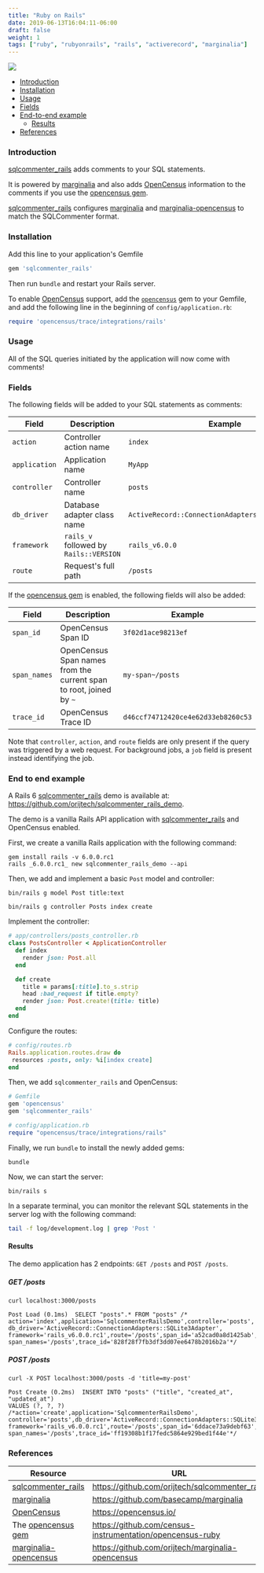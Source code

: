 ```yaml
---
title: "Ruby on Rails"
date: 2019-06-13T16:04:11-06:00
draft: false
weight: 1
tags: ["ruby", "rubyonrails", "rails", "activerecord", "marginalia"]
---
```


![](/images/activerecord_marginalia-logo.png)

- [Introduction](#introduction)
- [Installation](#installation)
- [Usage](#usage)
- [Fields](#fields)
- [End-to-end example](#end-to-end-example)
    - [Results](#results)
- [References](#references)

### Introduction

[sqlcommenter_rails] adds comments to your SQL statements.

It is powered by [marginalia] and also adds [OpenCensus] information to the
comments if you use the [opencensus gem].

[sqlcommenter_rails] configures [marginalia] and [marginalia-opencensus] to
match the SQLCommenter format.

### Installation

Add this line to your application's Gemfile

```ruby
gem 'sqlcommenter_rails'
```

Then run `bundle` and restart your Rails server.

To enable [OpenCensus] support, add the [`opencensus`][opencensus gem] gem to
your Gemfile, and add the following line in the beginning of
`config/application.rb`:

```ruby
require 'opencensus/trace/integrations/rails'
```

### Usage

All of the SQL queries initiated by the application will now come with comments!

### Fields

The following fields will be added to your SQL statements as comments:

Field | Description | Example
---|---|---
`action` | Controller action name | `index`
`application` | Application name | `MyApp`
`controller` | Controller name | `posts`
`db_driver` | Database adapter class name | `ActiveRecord::ConnectionAdapters::SQLite3Adapter`
`framework` | `rails_v` followed by `Rails::VERSION` | `rails_v6.0.0`
`route` | Request's full path | `/posts`

If the [opencensus gem] is enabled, the following fields will also be added:

Field | Description | Example
---|---|---
`span_id` | OpenCensus Span ID | `3f02d1ace98213ef`
`span_names` | OpenCensus Span names from the current span to root, joined by `~` | `my-span~/posts`
`trace_id` | OpenCensus Trace ID | `d46ccf74712420ce4e62d33eb8260c53`

Note that `controller`, `action`, and `route` fields are only present if the
query was triggered by a web request. For background jobs, a `job` field is
present instead identifying the job.

### End to end example

A Rails 6 [sqlcommenter_rails] demo is available at:
https://github.com/orijtech/sqlcommenter_rails_demo.

The demo is a vanilla Rails API application with [sqlcommenter_rails] and
OpenCensus enabled.

First, we create a vanilla Rails application with the following command:

```shell
gem install rails -v 6.0.0.rc1
rails _6.0.0.rc1_ new sqlcommenter_rails_demo --api
```

Then, we add and implement a basic `Post` model and controller:

```shell
bin/rails g model Post title:text
```

```shell
bin/rails g controller Posts index create
```

Implement the controller:

```ruby
# app/controllers/posts_controller.rb
class PostsController < ApplicationController
  def index
    render json: Post.all
  end

  def create
    title = params[:title].to_s.strip
    head :bad_request if title.empty?
    render json: Post.create!(title: title)
  end
end
```

Configure the routes:

```ruby
# config/routes.rb
Rails.application.routes.draw do
 resources :posts, only: %i[index create]
end
```

Then, we add `sqlcommenter_rails` and OpenCensus:

```ruby
# Gemfile
gem 'opencensus'
gem 'sqlcommenter_rails'
```

```ruby
# config/application.rb
require "opencensus/trace/integrations/rails"
```

Finally, we run `bundle` to install the newly added gems:

```shell
bundle
```

Now, we can start the server:

```shell
bin/rails s
```

In a separate terminal, you can monitor the relevant SQL statements in the server
log with the following command:

```bash
tail -f log/development.log | grep 'Post '
```

#### Results

The demo application has 2 endpoints: `GET /posts` and `POST /posts`.

##### GET /posts

```shell
curl localhost:3000/posts
```

```
Post Load (0.1ms)  SELECT "posts".* FROM "posts" /*
action='index',application='SqlcommenterRailsDemo',controller='posts',
db_driver='ActiveRecord::ConnectionAdapters::SQLite3Adapter',
framework='rails_v6.0.0.rc1',route='/posts',span_id='a52cad0a8d1425ab',
span_names='/posts',trace_id='828f28f7fb3df3dd07ee6478b2016b2a'*/
```

##### POST /posts

```shell
curl -X POST localhost:3000/posts -d 'title=my-post'
```

```
Post Create (0.2ms)  INSERT INTO "posts" ("title", "created_at", "updated_at")
VALUES (?, ?, ?) /*action='create',application='SqlcommenterRailsDemo',
controller='posts',db_driver='ActiveRecord::ConnectionAdapters::SQLite3Adapter',
framework='rails_v6.0.0.rc1',route='/posts',span_id='6ddace73a9debf63',
span_names='/posts',trace_id='ff19308b1f17fedc5864e929bed1f44e'*/
```

### References

| Resource                | URL                                                       |
|-------------------------|-----------------------------------------------------------|
| [sqlcommenter_rails]    | https://github.com/orijtech/sqlcommenter_rails            |
| [marginalia]            | https://github.com/basecamp/marginalia                    |
| [OpenCensus]            | https://opencensus.io/                                    |
| The [opencensus gem]    | https://github.com/census-instrumentation/opencensus-ruby |
| [marginalia-opencensus] | https://github.com/orijtech/marginalia-opencensus         |

[sqlcommenter_rails]: https://github.com/orijtech/sqlcommenter_rails
[marginalia]: https://github.com/basecamp/marginalia
[marginalia-opencensus]: https://github.com/orijtech/marginalia-opencensus
[OpenCensus]: https://opencensus.io/
[opencensus gem]: https://github.com/census-instrumentation/opencensus-ruby
